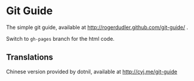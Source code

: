 # Git Guide

The simple git guide, available at http://rogerdudler.github.com/git-guide/ .

Switch to `gh-pages` branch for the html code.

## Translations

Chinese version provided by dotnil, available at http://cyj.me/git-guide
